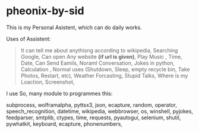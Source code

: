 # pheonix-by-sid

This is my Personal Asistent, which can do daily works.

Uses of Assistent:
> It can tell me about anythisng according to wikipedia,
> Searching Google,
> Can open Any website **(if url is given)**,
> Play Music ,
> Time,
> Date,
> Can Send Eamils,
> Noraml Conversation,
> Jokes in python,
> Calculation ,
> Normal uses (Shutdown, Sleep, empty recycle bin, Take Photos, Restart, etc),
> Weather Forcasting,
> Stupid Talks,
> Where is my Loaction,
> Screenshot,


I use So, many module to programmes this:

subprocess,
wolframalpha,
pyttsx3,
json,
ecapture, 
random,
operator,
speech_recognition,
datetime,
wikipedia,
webbrowser,
os,
winshell,
pyjokes,
feedparser,
smtplib,
ctypes,
time,
requests, 
pyautogui,
selenium,
shutil,
pywhatkit,
keyboard,
ecapture,
phonenumbers, 

